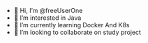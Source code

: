 - 👋 Hi, I’m @freeUserOne
- 👀 I’m interested in Java
- 🌱 I’m currently learning Docker And K8s
- 💞️ I’m looking to collaborate on study project


<!---
freeUserOne/freeUserOne is a ✨ special ✨ repository because its `README.md` (this file) appears on your GitHub profile.
You can click the Preview link to take a look at your changes.
--->
